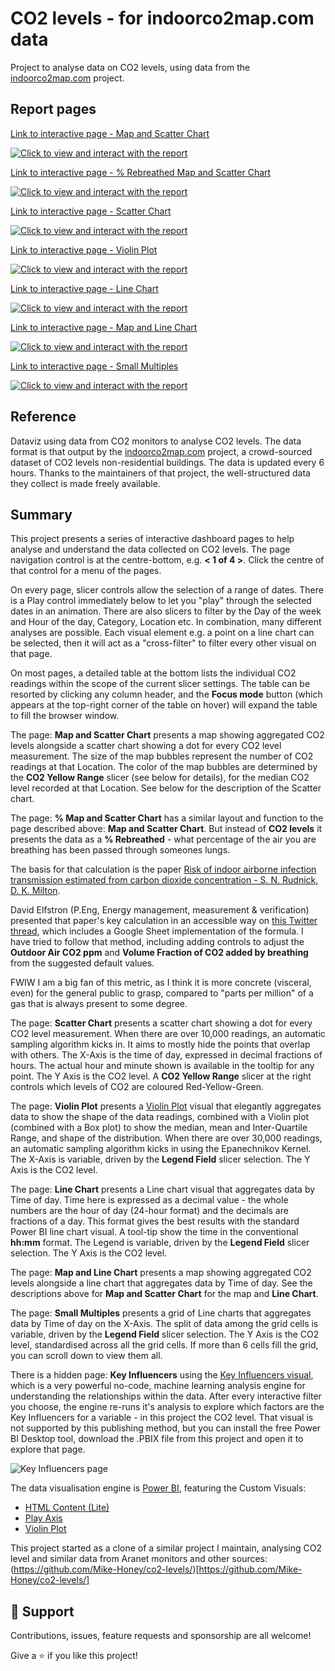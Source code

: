 # CO2 levels - for indoorco2map.com data
Project to analyse data on CO2 levels, using data from the [indoorco2map.com](https://indoorco2map.com) project.

## Report pages
[Link to interactive page - Map and Scatter Chart](https://app.powerbi.com/view?r=eyJrIjoiNWRhYWJlOWMtOGQ4My00YWUxLWJlNjctNTA1MGM2YWM5OTU4IiwidCI6ImRjMWYwNGY1LWMxZTUtNDQyOS1hODEyLTU3OTNiZTQ1YmY5ZCIsImMiOjEwfQ%3D%3D&pageName=ReportSection0aac08f4feffb58f17a8)

[![Click to view and interact with the report](https://github.com/Mike-Honey/co2-levels-indoorco2map/raw/main/co2-levels-map-scatter-chart.png)](https://app.powerbi.com/view?r=eyJrIjoiNWRhYWJlOWMtOGQ4My00YWUxLWJlNjctNTA1MGM2YWM5OTU4IiwidCI6ImRjMWYwNGY1LWMxZTUtNDQyOS1hODEyLTU3OTNiZTQ1YmY5ZCIsImMiOjEwfQ%3D%3D&pageName=ReportSection0aac08f4feffb58f17a8)

[Link to interactive page - % Rebreathed Map and Scatter Chart](https://app.powerbi.com/view?r=eyJrIjoiNWRhYWJlOWMtOGQ4My00YWUxLWJlNjctNTA1MGM2YWM5OTU4IiwidCI6ImRjMWYwNGY1LWMxZTUtNDQyOS1hODEyLTU3OTNiZTQ1YmY5ZCIsImMiOjEwfQ%3D%3D&pageName=ReportSection1f22519437abbc3e3f3d)

[![Click to view and interact with the report](https://github.com/Mike-Honey/co2-levels-indoorco2map/raw/main/co2-levels-pct-map-scatter-chart.png)](https://app.powerbi.com/view?r=eyJrIjoiNWRhYWJlOWMtOGQ4My00YWUxLWJlNjctNTA1MGM2YWM5OTU4IiwidCI6ImRjMWYwNGY1LWMxZTUtNDQyOS1hODEyLTU3OTNiZTQ1YmY5ZCIsImMiOjEwfQ%3D%3D&pageName=ReportSection1f22519437abbc3e3f3d)

[Link to interactive page - Scatter Chart](https://app.powerbi.com/view?r=eyJrIjoiNWRhYWJlOWMtOGQ4My00YWUxLWJlNjctNTA1MGM2YWM5OTU4IiwidCI6ImRjMWYwNGY1LWMxZTUtNDQyOS1hODEyLTU3OTNiZTQ1YmY5ZCIsImMiOjEwfQ%3D%3D&pageName=ReportSection6dc960586e2cd891bd66)

[![Click to view and interact with the report](https://github.com/Mike-Honey/co2-levels-indoorco2map/raw/main/co2-levels-scatter-chart.png)](https://app.powerbi.com/view?r=eyJrIjoiNWRhYWJlOWMtOGQ4My00YWUxLWJlNjctNTA1MGM2YWM5OTU4IiwidCI6ImRjMWYwNGY1LWMxZTUtNDQyOS1hODEyLTU3OTNiZTQ1YmY5ZCIsImMiOjEwfQ%3D%3D&pageName=ReportSection6dc960586e2cd891bd66)

[Link to interactive page - Violin Plot](https://app.powerbi.com/view?r=eyJrIjoiNWRhYWJlOWMtOGQ4My00YWUxLWJlNjctNTA1MGM2YWM5OTU4IiwidCI6ImRjMWYwNGY1LWMxZTUtNDQyOS1hODEyLTU3OTNiZTQ1YmY5ZCIsImMiOjEwfQ%3D%3D&pageName=ReportSection)

[![Click to view and interact with the report](https://github.com/Mike-Honey/co2-levels-indoorco2map/raw/main/co2-levels-violin-plot.png)](https://app.powerbi.com/view?r=eyJrIjoiNWRhYWJlOWMtOGQ4My00YWUxLWJlNjctNTA1MGM2YWM5OTU4IiwidCI6ImRjMWYwNGY1LWMxZTUtNDQyOS1hODEyLTU3OTNiZTQ1YmY5ZCIsImMiOjEwfQ%3D%3D&pageName=ReportSection)

[Link to interactive page - Line Chart](https://app.powerbi.com/view?r=eyJrIjoiNWRhYWJlOWMtOGQ4My00YWUxLWJlNjctNTA1MGM2YWM5OTU4IiwidCI6ImRjMWYwNGY1LWMxZTUtNDQyOS1hODEyLTU3OTNiZTQ1YmY5ZCIsImMiOjEwfQ%3D%3D&pageName=ReportSectionb5b07ebef76b977178c5)

[![Click to view and interact with the report](https://github.com/Mike-Honey/co2-levels-indoorco2map/raw/main/co2-levels-line-chart.png)](https://app.powerbi.com/view?r=eyJrIjoiNWRhYWJlOWMtOGQ4My00YWUxLWJlNjctNTA1MGM2YWM5OTU4IiwidCI6ImRjMWYwNGY1LWMxZTUtNDQyOS1hODEyLTU3OTNiZTQ1YmY5ZCIsImMiOjEwfQ%3D%3D&pageName=ReportSectionb5b07ebef76b977178c5)

[Link to interactive page - Map and Line Chart](https://app.powerbi.com/view?r=eyJrIjoiNWRhYWJlOWMtOGQ4My00YWUxLWJlNjctNTA1MGM2YWM5OTU4IiwidCI6ImRjMWYwNGY1LWMxZTUtNDQyOS1hODEyLTU3OTNiZTQ1YmY5ZCIsImMiOjEwfQ%3D%3D&pageName=ReportSection6108938dbf35eb2ca241)

[![Click to view and interact with the report](https://github.com/Mike-Honey/co2-levels-indoorco2map/raw/main/co2-levels-map-line-chart.png)](https://app.powerbi.com/view?r=eyJrIjoiNWRhYWJlOWMtOGQ4My00YWUxLWJlNjctNTA1MGM2YWM5OTU4IiwidCI6ImRjMWYwNGY1LWMxZTUtNDQyOS1hODEyLTU3OTNiZTQ1YmY5ZCIsImMiOjEwfQ%3D%3D&pageName=ReportSection6108938dbf35eb2ca241)

[Link to interactive page - Small Multiples](https://app.powerbi.com/view?r=eyJrIjoiNWRhYWJlOWMtOGQ4My00YWUxLWJlNjctNTA1MGM2YWM5OTU4IiwidCI6ImRjMWYwNGY1LWMxZTUtNDQyOS1hODEyLTU3OTNiZTQ1YmY5ZCIsImMiOjEwfQ%3D%3D&pageName=ReportSectionbda0b502b70b85684077)

[![Click to view and interact with the report](https://github.com/Mike-Honey/co2-levels-indoorco2map/raw/main/co2-levels-small-multiples.png)](https://app.powerbi.com/view?r=eyJrIjoiNWRhYWJlOWMtOGQ4My00YWUxLWJlNjctNTA1MGM2YWM5OTU4IiwidCI6ImRjMWYwNGY1LWMxZTUtNDQyOS1hODEyLTU3OTNiZTQ1YmY5ZCIsImMiOjEwfQ%3D%3D&pageName=ReportSectionbda0b502b70b85684077)

## Reference

Dataviz using data from CO2 monitors to analyse CO2 levels. The data format is that output by the [indoorco2map.com](https://indoorco2map.com) project, a crowd-sourced dataset of CO2 levels non-residential buildings. The data is updated every 6 hours.  Thanks to the maintainers of that project, the well-structured data they collect is made freely available.

## Summary

This project presents a series of interactive dashboard pages to help analyse and understand the data collected on CO2 levels.  The page navigation control is at the centre-bottom, e.g. **< 1 of 4 >**. Click the centre of that control for a menu of the pages.

On every page, slicer controls allow the selection of a range of dates. There is a Play control immediately below to let you "play" through the selected dates in an animation.  There are also slicers to filter by the Day of the week and Hour of the day, Category, Location etc. In combination, many different analyses are possible.  Each visual element e.g. a point on a line chart can be selected, then it will act as a "cross-filter" to filter every other visual on that page.

On most pages, a detailed table at the bottom lists the individual CO2 readings within the scope of the current slicer settings. The table can be resorted by clicking any column header, and the **Focus mode** button (which appears at the top-right corner of the table on hover) will expand the table to fill the browser window.

The page: **Map and Scatter Chart** presents a map showing aggregated CO2 levels alongside a scatter chart showing a dot for every CO2 level measurement. The size of the map bubbles represent the number of CO2 readings at that Location. The color of the map bubbles are determined by the **CO2 Yellow Range** slicer (see below for details), for the median CO2 level recorded at that Location. See below for the description of the Scatter chart.

The page: **% Map and Scatter Chart** has a similar layout and function to the page described above: **Map and Scatter Chart**.  But instead of **CO2 levels** it presents the data as a **% Rebreathed** - what percentage of the air you are breathing has been passed through someones lungs.

The basis for that calculation is the paper [Risk of indoor airborne infection transmission estimated from carbon dioxide concentration - S. N. Rudnick, D. K. Milton](https://onlinelibrary.wiley.com/doi/abs/10.1034/j.1600-0668.2003.00189.x).

David Elfstron (P.Eng, Energy management, measurement & verification) presented that paper's key calculation in an accessible way on [this Twitter thread](https://twitter.com/DavidElfstrom/status/1338327790874222592), which includes a Google Sheet implementation of the formula. I have tried to follow that method, including adding controls to adjust the **Outdoor Air CO2 ppm** and **Volume Fraction of CO2 added by breathing** from the suggested default values.

FWIW I am a big fan of this metric, as I think it is more concrete (visceral, even) for the general public to grasp, compared to "parts per million" of a gas that is always present to some degree.

The page: **Scatter Chart** presents a scatter chart showing a dot for every CO2 level measurement. When there are over 10,000 readings, an automatic sampling algorithm kicks in. It aims to mostly hide the points that overlap with others. The X-Axis is the time of day, expressed in decimal fractions of hours. The actual hour and minute shown is available in the tooltip for any point.  The Y Axis is the CO2 level. A **CO2 Yellow Range** slicer at the right controls which levels of CO2 are coloured Red-Yellow-Green.

The page: **Violin Plot** presents a [Violin Plot](https://appsource.microsoft.com/en-us/product/power-bi-visuals/WA104381947?tab=Overview) visual that elegantly aggregates data to show the shape of the data readings, combined with a Violin plot (combined with a Box plot) to show the median, mean and Inter-Quartile Range, and shape of the distribution. When there are over 30,000 readings, an automatic sampling algorithm kicks in using the Epanechnikov Kernel. The X-Axis is variable, driven by the **Legend Field** slicer selection. The Y Axis is the CO2 level. 

The page: **Line Chart** presents a Line chart visual that aggregates data by Time of day. Time here is expressed as a decimal value - the whole numbers are the hour of day (24-hour format) and the decimals are fractions of a day. This format gives the best results with the standard Power BI line chart visual. A tool-tip show the time in the conventional **hh:mm** format. The Legend is variable, driven by the **Legend Field** slicer selection. The Y Axis is the CO2 level. 

The page: **Map and Line Chart** presents a map showing aggregated CO2 levels alongside a line chart  that aggregates data by Time of day. See the descriptions above for **Map and Scatter Chart** for the map and **Line Chart**.

The page: **Small Multiples** presents a grid of Line charts that aggregates data by Time of day on the X-Axis. The split of data among the grid cells is variable, driven by the **Legend Field** slicer selection. The Y Axis is the CO2 level, standardised across all the grid cells. If more than 6 cells fill the grid, you can scroll down to view them all.

There is a hidden page: **Key Influencers** using the [Key Influencers visual](https://learn.microsoft.com/en-us/power-bi/visuals/power-bi-visualization-influencers?tabs=powerbi-desktop), which is a very powerful no-code, machine learning analysis engine for understanding the relationships within the data. After every interactive filter you choose, the engine re-runs it's analysis to explore which factors are the Key Influencers for a variable - in this project the CO2 level. That visual is not supported by this publishing method, but you can install the free Power BI Desktop tool, download the .PBIX file from this project and open it to explore that page.

![Key Influencers page](https://github.com/Mike-Honey/co2-levels/raw/main/co2-levels-key-influencers.png)

The data visualisation engine is [Power BI](https://powerbi.microsoft.com), featuring the Custom Visuals:
- [HTML Content (Lite)](https://appsource.microsoft.com/en-us/product/power-bi-visuals/coacervolimited1596856650797.htmlcontent_certified?tab=Overview)
- [Play Axis](https://appsource.microsoft.com/en-us/product/power-bi-visuals/WA104380981?tab=Overview)
- [Violin Plot](https://appsource.microsoft.com/en-us/product/power-bi-visuals/WA104381947?tab=Overview)

This project started as a clone of a similar project I maintain, analysing CO2 level and similar data from Aranet monitors and other sources:
(https://github.com/Mike-Honey/co2-levels/)[https://github.com/Mike-Honey/co2-levels/]

## 🤝 Support

Contributions, issues, feature requests and sponsorship are all welcome!

Give a ⭐️ if you like this project!
